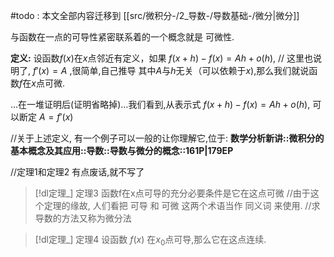 #todo : 本文全部内容迁移到 [[src/微积分-/2_导数-/导数基础-/微分|微分]]


与函数在一点的可导性紧密联系着的一个概念就是 可微性.

**定义:** 设函数$f(x)$在$x$点邻近有定义，如果
$f(x+h)-f(x)=Ah+o(h),$  // 这里也说明了, $f'(x)=A$ ,很简单,自己推导
其中$A$与$h$无关（可以依赖于$x$),那么我们就说函数$f$在$x$点可微.

…在一堆证明后(证明省略掉)…我们看到,从表示式 $f(x+h)-f(x)=Ah+o(h),$ 可以断定 $A =f'(x)$

//关于上述定义, 有一个例子可以一般的让你理解它,位于: **数学分析新讲::微积分的基本概念及其应用::导数::导数与微分的概念::161P|179EP**

//定理1和定理2 有点废话,就不写了

> [!dl定理_] 定理3
> 函数f在x点可导的充分必要条件是它在这点可微
//由于这个定理的缘故, 人们看把 可导 和 可微 这两个术语当作 同义词 来使用.
//求导数的方法又称为微分法

> [!dl定理_] 定理4 
> 设函数 $f(x)$ 在$x_0$点可导,那么它在这点连续.

